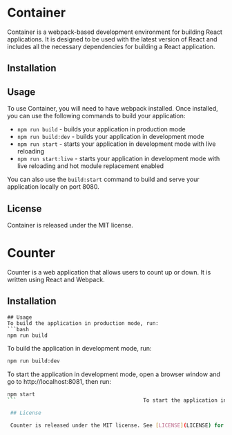 # Container

Container is a webpack-based development environment for building React applications. It is designed to be used with the latest version of React and includes all the necessary dependencies for building a React application.

## Installation

## Usage 

To use Container, you will need to have webpack installed. Once installed, you can use the following commands to build your application: 
- `npm run build` - builds your application in production mode 
- `npm run build:dev` - builds your application in development mode 
- `npm run start` - starts your application in development mode with live reloading 
- `npm run start:live` - starts your application in development mode with live reloading and hot module replacement enabled 

 You can also use the `build:start` command to build and serve your application locally on port 8080. 

 ## License 

 Container is released under the MIT license.



# Counter

Counter is a web application that allows users to count up or down. It is written using React and Webpack.

## Installation
```
## Usage
To build the application in production mode, run: 
```bash 
npm run build 
```  
To build the application in development mode, run: 
```bash 
npm run build:dev 
```  
To start the application in development mode, open a browser window and go to http://localhost:8081, then run: 
```bash 
npm start 
```  									    To start the application in live-reload mode, open a browser window and go to http://localhost:8081, then run:   ```bash npm start:live ```

 ## License

 Counter is released under the MIT license. See [LICENSE](LICENSE) for details.
